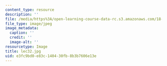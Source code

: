 ```yaml
---
content_type: resource
description: ''
file: /media/https%3A/open-learning-course-data-rc.s3.amazonaws.com/18-01sc-single-variable-calculus-fall-2010/e3fc9bd0e83c140430fb8b3b7606e13e_lec32.jpg
file_type: image/jpeg
image_metadata:
  caption: ''
  credit: ''
  image-alt: ''
resourcetype: Image
title: lec32.jpg
uid: e3fc9bd0-e83c-1404-30fb-8b3b7606e13e
---
```

